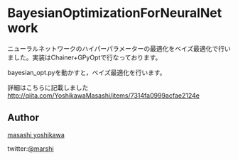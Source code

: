 BayesianOptimizationForNeuralNetwork
====

ニューラルネットワークのハイパーパラメーターの最適化をベイズ最適化で行いました。実装はChainer+GPyOptで行なっております。

bayesian_opt.pyを動かすと，ベイズ最適化を行います。

詳細はこちらに記載しました
http://qiita.com/YoshikawaMasashi/items/7314fa0999acfae2124e

## Author

[masashi yoshikawa](https://github.com/YoshikawaMasashi) 

twitter:[@marshi](https://twitter.com/jokermarshi)
